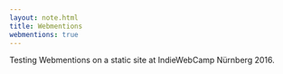 ```yaml
---
layout: note.html
title: Webmentions
webmentions: true
---
```

Testing Webmentions on a static site at IndieWebCamp Nürnberg 2016.
